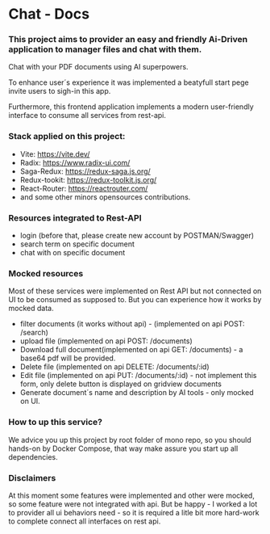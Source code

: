 # Chat - Docs
###  This project aims to provider an easy and friendly Ai-Driven application to manager files and chat with them.

Chat with your PDF documents using AI superpowers.

To enhance user´s experience it was implemented a beatyfull start pege invite users to sigh-in this app.

Furthermore, this frontend application implements a modern user-friendly interface to consume all services from rest-api.

### Stack applied on this project:
- Vite: https://vite.dev/
- Radix: https://www.radix-ui.com/
- Saga-Redux: https://redux-saga.js.org/
- Redux-tookit: https://redux-toolkit.js.org/
- React-Router: https://reactrouter.com/
- and some other minors opensources contributions.

### Resources integrated to Rest-API
- login (before that, please create new account by POSTMAN/Swagger)
- search term on specific document
- chat with on specific document

### Mocked resources
Most of these services were implemented on Rest API but not connected on UI to be consumed as supposed to. But you can experience how it works by mocked data.

- filter documents (it works without api) - (implemented on api POST: /search)
- upload file (implemented on api POST: /documents)
- Download full document(implemented on api GET: /documents) - a base64 pdf will be provided.
- Delete file (implemented on api DELETE: /documents/:id)
- Edit file (implemented on api PUT: /documents/:id) - not implement this form, only delete button is displayed on gridview documents
- Generate document´s name and description by AI tools -  only mocked on UI.

### How to up this service?
We advice you up this project by root folder of mono repo, so you should hands-on by Docker Compose, that way make assure you start up all dependencies.

### Disclaimers 
 At this moment some features were implemented and other were mocked, so some feature were not integrated with api. But be happy - I worked a lot to provider all ui behaviors need - so it is required a litle bit more hard-work to complete connect all interfaces on rest api.